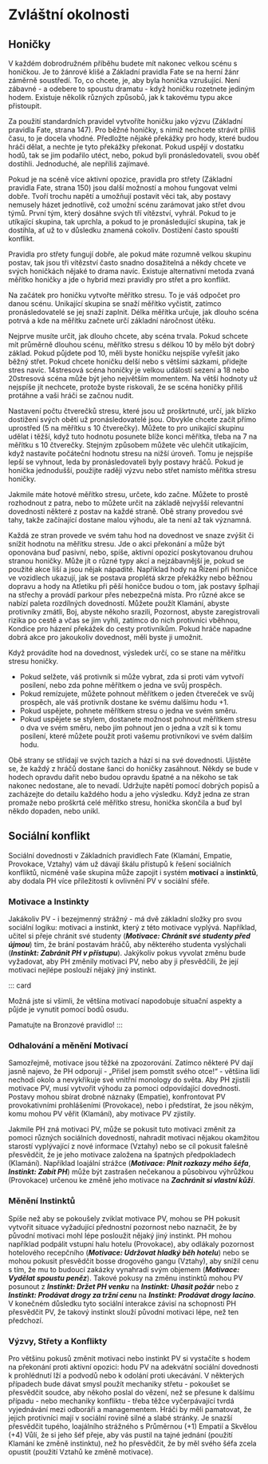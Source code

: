 # Zvláštní okolnosti
  
  
## Honičky
  
V každém dobrodružném příběhu budete mít nakonec velkou scénu s honičkou. Je to žánrové klišé a Základní pravidla Fate se na herní žánr záměrně soustředí. To, co chcete, je, aby byla honička vzrušující. Není zábavné - a odebere to spoustu dramatu - když honičku rozetnete jediným hodem. Existuje několik různých způsobů, jak k takovému typu akce přistoupit.
  
Za použití standardních pravidel vytvoříte honičku jako výzvu (Základní pravidla Fate, strana 147). Pro běžné honičky, s nimiž nechcete strávit příliš času, to je docela vhodné. Předložte nějaké překážky pro hody, které budou hráči dělat, a nechte je tyto překážky překonat. Pokud uspějí v dostatku hodů, tak se jim podařilo utéct, nebo, pokud byli pronásledovateli, svou oběť dostihli. Jednoduché, ale nepříliš zajímavé.
  
Pokud je na scéně více aktivní opozice, pravidla pro střety (Základní pravidla Fate, strana 150) jsou další možností a mohou fungovat velmi dobře. Tvoří trochu napětí a umožňují postavit věci tak, aby postavy nemusely házet jednotlivě, což umožní scénu zarámovat jako střet dvou týmů. První tým, který dosáhne svých tří vítězství, vyhrál. Pokud to je utíkající skupina, tak uprchla, a pokud to je pronásledující skupina, tak je dostihla, ať už to v důsledku znamená cokoliv. Dostižení často spouští konflikt.
  
Pravidla pro střety fungují dobře, ale pokud máte rozumně velkou skupinu postav, tak jsou tři vítězství často snadno dosažitelná a někdy chcete ve svých honičkách nějaké to drama navíc. Existuje alternativní metoda zvaná měřítko honičky a jde o hybrid mezi pravidly pro střet a pro konflikt.
  
Na začátek pro honičku vytvořte měřítko stresu. To je váš odpočet pro danou scénu. Unikající skupina se snaží měřítko vyčistit, zatímco pronásledovatelé se jej snaží zaplnit. Délka měřítka určuje, jak dlouho scéna potrvá a kde na měřítku začnete určí základní náročnost útěku.
  
Nejprve musíte určit, jak dlouho chcete, aby scéna trvala. Pokud schcete mít průměrně dlouhou scénu, měřítko stresu s délkou 10 by mělo být dobrý základ. Pokud půjdete pod 10, měli byste honičku nejspíše vyřešit jako běžný střet. Pokud chcete honičku delší nebo s většími sázkami, přidejte stres navíc. 14stresová scéna honičky je velkou událostí sezení a 18 nebo 20stresová scéna může být jeho největším momentem. Na větší hodnoty už nejspíše jít nechcete, protože byste riskovali, že se scéna honičky příliš protáhne a vaši hráči se začnou nudit.
  
Nastavení počtu čtverečků stresu, které jsou už proškrtnuté, určí, jak blízko dostižení svých obětí už pronásledovatelé jsou. Obvykle chcete začít přímo uprostřed (5 na měřítku s 10 čtverečky). Můžete to pro unikající skupinu udělat i těžší, když tuto hodnotu posunete blíže konci měřítka, třeba na 7 na měřítku s 10 čtverečky. Stejným způsobem můžete věc ulehčit utíkajícím, když nastavíte počáteční hodnotu stresu na nižší úroveň. Tomu je nejspíše lepší se vyhnout, leda by pronásledovateli byly postavy hráčů. Pokud je honička jednodušší, použijte raději výzvu nebo střet namísto měřítka stresu honičky.
  
Jakmile máte hotové měřítko stresu, určete, kdo začne. Můžete to prostě rozhodnout z patra, nebo to můžete určit na základě nejvyšší relevantní dovednosti některé z postav na každé straně. Obě strany provedou své tahy, takže začínající dostane malou výhodu, ale ta není až tak významná.
  
Každá ze stran provede ve svém tahu hod na dovednost ve snaze zvýšit či snížit hodnotu na měřítku stresu. Jde o akci překonání a může být oponována buď pasivní, nebo, spíše, aktivní opozicí poskytovanou druhou stranou honičky. Může jít o různé typy akcí a nejzábavnější je, pokud se použité akce liší a jsou nějak nápadité. Například hody na Řízení při honičce ve vozidlech ukazují, jak se postava proplétá skrze překážky nebo běžnou dopravu a hody na Atletiku při pěší honičce budou o tom, jak postavy šplhají na střechy a provádí parkour přes nebezpečná místa. Pro různé akce se nabízí paleta rozdílných dovedností. Můžete použít Klamání, abyste protivníky zmátli, Boj, abyste někoho srazili, Pozornost, abyste zaregistrovali rizika po cestě a včas se jim vyhli, zatímco do nich protivníci vběhnou, Kondice pro házení překážek do cesty protivníkům. Pokud hráče napadne dobrá akce pro jakoukoliv dovednost, měli byste ji umožnit.
  
Když provádíte hod na dovednost, výsledek určí, co se stane na měřítku stresu honičky.
  
* Pokud selžete, váš protivník si může vybrat, zda si proti vám vytvoří posílení, nebo zda pohne měřítkem o jedna ve svůj prospěch.
* Pokud remízujete, můžete pohnout měřítkem o jeden čtvereček ve svůj prospěch, ale váš protivník dostane ke svému dalšímu hodu +1.
* Pokud uspějete, pohnete měřítkem stresu o jedna ve svém směru.
* Pokud uspějete se stylem, dostanete možnost pohnout měřítkem stresu o dva ve svém směru, nebo jím pohnout jen o jedna a vzít si k tomu posílení, které můžete použít proti vašemu protivníkovi ve svém dalším hodu.
  
Obě strany se střídají ve svých tazích a hází si na své dovednosti. Ujistěte se, že každý z hráčů dostane šanci do honičky zasáhnout. Někdy se bude v hodech opravdu dařit nebo budou opravdu špatné a na někoho se tak nakonec nedostane, ale to nevadí. Udržujte napětí pomocí dobrých popisů a zacházejte do detailu každého hodu a jeho výsledku. Když jedna ze stran promaže nebo proškrtá celé měřítko stresu, honička skončila a buď byl někdo dopaden, nebo unikl.
  

## Sociální konflikt
  
Sociální dovednosti v Základních pravidlech Fate (Klamání, Empatie, Provokace, Vztahy) vám už dávají škálu přístupů k řešení sociálních konfliktů, nicméně vaše skupina může zapojit i systém **motivací** a **instinktů**, aby dodala PH více příležitostí k ovlivnění PV v sociální sféře.
  
### Motivace a Instinkty
  
Jakákoliv PV - i bezejmenný strážný - má dvě základní složky pro svou sociální logiku: motivaci a instinkt, který z této motivace vyplývá. Například, učitel si přeje chránit své studenty (**_Motivace: Chránit své studenty před újmou_**) tím, že brání postavám hráčů, aby některého studenta vyslýchali (**_Instinkt: Zabránit PH v přístupu_**). Jakýkoliv pokus vyvolat změnu bude vyžadovat, aby PH změnily motivaci PV, nebo aby ji přesvědčili, že její motivaci nejlépe poslouží nějaký jiný instinkt.

::: card

Možná jste si všimli, že většina motivací napodobuje situační aspekty a půjde je vynutit pomocí bodů osudu.
  
Pamatujte na Bronzové pravidlo\!
:::

  
### Odhalování a měnění Motivací
  
Samozřejmě, motivace jsou těžké na zpozorování. Zatímco některé PV dají jasně najevo, že PH odporují - „Přišel jsem pomstít svého otce\!“ - většina lidí nechodí okolo a nevykřikuje své vnitřní monology do světa. Aby PH zjistili motivace PV, musí vytvořit výhodu za pomoci odpovídající dovednosti. Postavy mohou sbírat drobné náznaky (Empatie), konfrontovat PV provokativními prohlášeními (Provokace), nebo i předstírat, že jsou někým, komu mohou PV věřit (Klamání), aby motivace PV zjistily.
  
Jakmile PH zná motivaci PV, může se pokusit tuto motivaci změnit za pomoci různých sociálních dovedností, nahradit motivaci nějakou okamžitou starostí vyplývající z nové informace (Vztahy) nebo se cíl pokusit falešně přesvědčit, že je jeho motivace založena na špatných předpokladech (Klamání). Například loajální strážce (**_Motivace: Plnit rozkazy mého šéfa_**, **_Instinkt: Zabít PH_**) může být zastrašen nečekanou a působivou výhrůžkou (Provokace) určenou ke změně jeho motivace na **_Zachránit si vlastní kůži_**.
  
### Měnění Instinktů
  
Spíše než aby se pokoušely zviklat motivace PV, mohou se PH pokusit vytvořit situace vyžadující přednostní pozornost nebo naznačit, že by původní motivaci mohl lépe posloužit nějaký jiný instinkt. PH mohou například podpálit vstupní halu hotelu (Provokace), aby odlákaly pozornost hotelového recepčního (**_Motivace: Udržovat hladký běh hotelu_**) nebo se mohou pokusit přesvědčit bosse drogového gangu (Vztahy), aby snížil cenu s tím, že mu to budoucí zakázky vynahradí svým objemem (**_Motivace: Vydělat spoustu peněz_**). Takové pokusy na změnu instinktů mohou PV posunout z **_Instinkt: Držet PH venku_** na **_Instinkt: Uhasit požár_** nebo z **_Instinkt: Prodávat drogy za tržní cenu_** na **_Instinkt: Prodávat drogy lacino_**. V konečném důsledku tyto sociální interakce závisí na schopnosti PH přesvědčit PV, že takový instinkt slouží původní motivaci lépe, než ten předchozí.
  
### Výzvy, Střety a Konflikty
  
Pro většinu pokusů změnit motivaci nebo instinkt PV si vystačíte s hodem na překonání proti aktivní opozici: hodu PV na adekvátní sociální dovednosti k prohlédnutí lží a podvodů nebo k odolání proti ukecávání. V některých případech bude dávat smysl použít mechaniky střetu - pokoušet se přesvědčit soudce, aby někoho poslal do vězení, než se přesune k dalšímu případu - nebo mechaniky konfliktu - třeba těžce vyčerpávající tvrdá vyjednávání mezi odboráři a managementem. Hráči by měli pamatovat, že jejich protivníci mají v sociální rovině silné a slabé stránky. Je snazší přesvědčit tupého, loajálního strážného s Průměrnou (+1) Empatií a Skvělou (+4) Vůlí, že si jeho šéf přeje, aby vás pustil na tajné jednání (použití Klamání ke změně instinktu), než ho přesvědčit, že by měl svého šéfa zcela opustit (použití Vztahů ke změně motivace).
  
